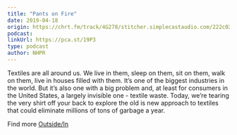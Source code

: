 ```yaml
---
title: "Pants on Fire"
date: 2019-04-18
origin: https://chrt.fm/track/4G278/stitcher.simplecastaudio.com/222c02f7-b1ca-4c8b-96f2-03e4a3aaf18c/episodes/28cf4417-8326-4bcc-8e09-053da8007daf/audio/128/default.mp3?aid=rss_feed&awCollectionId=222c02f7-b1ca-4c8b-96f2-03e4a3aaf18c&awEpisodeId=28cf4417-8326-4bcc-8e09-053da8007daf&feed=LkRPyEJS
podcast: 
linkUrl: https://pca.st/19P3
type: podcast
author: NHPR
---
```


Textiles are all around us. We live in them, sleep on them, sit on them, walk on them, live in houses filled with them. It’s one of the biggest industries in the world. But it’s also one with a big problem and, at least for consumers in the United States, a largely invisible one - textile waste. Today, we’re tearing the very shirt off your back to explore the old is new approach to textiles that could eliminate millions of tons of garbage a year.

Find more [Outside/In](http://outsideinradio.org/)

